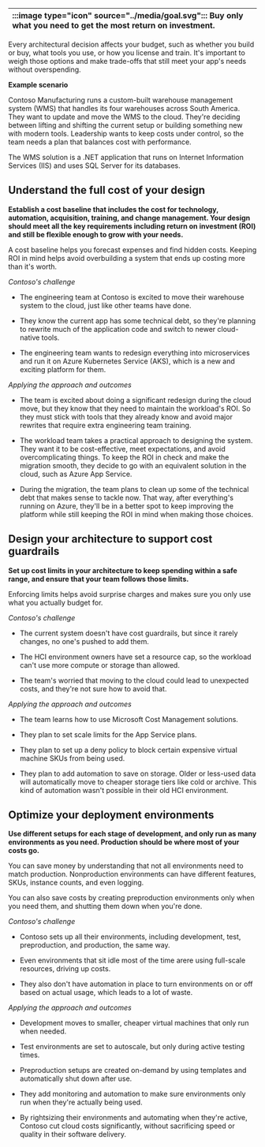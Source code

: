 | :::image type="icon" source="../media/goal.svg"::: Buy only what you need to get the most return on investment. |
| :----------------------------------------------------------------------------------------------------------------------------- |

Every architectural decision affects your budget, such as whether you build or buy, what tools you use, or how you license and train. It's important to weigh those options and make trade-offs that still meet your app's needs without overspending.

**Example scenario**

Contoso Manufacturing runs a custom-built warehouse management system (WMS) that handles its four warehouses across South America. They want to update and move the WMS to the cloud. They're deciding between lifting and shifting the current setup or building something new with modern tools. Leadership wants to keep costs under control, so the team needs a plan that balances cost with performance.

The WMS solution is a .NET application that runs on Internet Information Services (IIS) and uses SQL Server for its databases.

## Understand the full cost of your design

**Establish a cost baseline that includes the cost for technology, automation, acquisition, training, and change management. Your design should meet all the key requirements including return on investment (ROI) and still be flexible enough to grow with your needs.**

A cost baseline helps you forecast expenses and find hidden costs. Keeping ROI in mind helps avoid overbuilding a system that ends up costing more than it's worth.

*Contoso's challenge*

- The engineering team at Contoso is excited to move their warehouse system to the cloud, just like other teams have done.

- They know the current app has some technical debt, so they're planning to rewrite much of the application code and switch to newer cloud-native tools.
- The engineering team wants to redesign everything into microservices and run it on Azure Kubernetes Service (AKS), which is a new and exciting platform for them.

*Applying the approach and outcomes*

- The team is excited about doing a significant redesign during the cloud move, but they know that they need to maintain the workload's ROI. So they must stick with tools that they already know and avoid major rewrites that require extra engineering team training.

- The workload team takes a practical approach to designing the system. They want it to be cost-effective, meet expectations, and avoid overcomplicating things. To keep the ROI in check and make the migration smooth, they decide to go with an equivalent solution in the cloud, such as Azure App Service.

- During the migration, the team plans to clean up some of the technical debt that makes sense to tackle now. That way, after everything's running on Azure, they'll be in a better spot to keep improving the platform while still keeping the ROI in mind when making those choices.

## Design your architecture to support cost guardrails

**Set up cost limits in your architecture to keep spending within a safe range, and ensure that your team follows those limits.**

Enforcing limits helps avoid surprise charges and makes sure you only use what you actually budget for.

*Contoso's challenge*

- The current system doesn't have cost guardrails, but since it rarely changes, no one's pushed to add them.

- The HCI environment owners have set a resource cap, so the workload can't use more compute or storage than allowed.
- The team's worried that moving to the cloud could lead to unexpected costs, and they're not sure how to avoid that.

*Applying the approach and outcomes*

- The team learns how to use Microsoft Cost Management solutions.

- They plan to set scale limits for the App Service plans.
- They plan to set up a deny policy to block certain expensive virtual machine SKUs from being used.
- They plan to add automation to save on storage. Older or less-used data will automatically move to cheaper storage tiers like cold or archive. This kind of automation wasn't possible in their old HCI environment.

## Optimize your deployment environments

**Use different setups for each stage of development, and only run as many environments as you need. Production should be where most of your costs go.**

You can save money by understanding that not all environments need to match production. Nonproduction environments can have different features, SKUs, instance counts, and even logging.

You can also save costs by creating preproduction environments only when you need them, and shutting them down when you're done.

*Contoso's challenge*

- Contoso sets up all their environments, including development, test, preproduction, and production, the same way.

- Even environments that sit idle most of the time arere using full-scale resources, driving up costs.
- They also don't have automation in place to turn environments on or off based on actual usage, which leads to a lot of waste.

*Applying the approach and outcomes*

- Development moves to smaller, cheaper virtual machines that only run when needed.

- Test environments are set to autoscale, but only during active testing times.
- Preproduction setups are created on-demand by using templates and automatically shut down after use.
- They add monitoring and automation to make sure environments only run when they're actually being used.
- By rightsizing their environments and automating when they're active, Contoso cut cloud costs significantly, without sacrificing speed or quality in their software delivery.